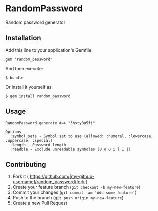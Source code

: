 # RandomPassword
Random password generator

## Installation
Add this line to your application's Gemfile:

    gem 'random_password'

And then execute:

    $ bundle

Or install it yourself as:

    $ gem install random_password

## Usage
```
RandomPassword.generate #=> "3hsty8u5fj"

Options
  :symbol_sets - Symbol set to use (allowed: :numeral, :lowercase, :uppercase, :special)
  :length - Password length
  :readble - Exclude unreadable symboles (0 o O i l I |)
```

## Contributing

1. Fork it ( https://github.com/[my-github-username]/random_password/fork )
2. Create your feature branch (`git checkout -b my-new-feature`)
3. Commit your changes (`git commit -am 'Add some feature'`)
4. Push to the branch (`git push origin my-new-feature`)
5. Create a new Pull Request
